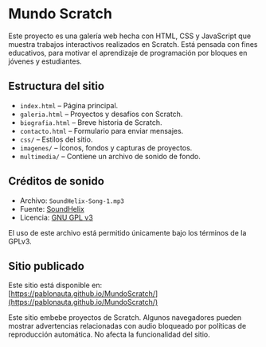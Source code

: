 # Mundo Scratch

Este proyecto es una galería web hecha con HTML, CSS y JavaScript que muestra trabajos interactivos realizados en Scratch. Está pensada con fines educativos, para motivar el aprendizaje de programación por bloques en jóvenes y estudiantes.

##  Estructura del sitio

- `index.html` – Página principal.
- `galeria.html` – Proyectos y desafíos con Scratch.
- `biografia.html` – Breve historia de Scratch.
- `contacto.html` – Formulario para enviar mensajes.
- `css/` – Estilos del sitio.
- `imagenes/` – Íconos, fondos y capturas de proyectos.
- `multimedia/` – Contiene un archivo de sonido de fondo.

##  Créditos de sonido

- Archivo: `SoundHelix-Song-1.mp3`
- Fuente: [SoundHelix](http://www.soundhelix.com)
- Licencia: [GNU GPL v3](https://www.gnu.org/licenses/gpl-3.0.html)

El uso de este archivo está permitido únicamente bajo los términos de la GPLv3.

##  Sitio publicado

Este sitio está disponible en:  
 [https://pablonauta.github.io/MundoScratch/](https://pablonauta.github.io/MundoScratch/)

Este sitio embebe proyectos de Scratch. Algunos navegadores pueden mostrar advertencias relacionadas con audio bloqueado por políticas de reproducción automática. No afecta la funcionalidad del sitio.
